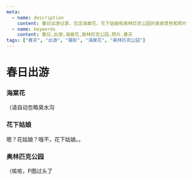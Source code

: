 ```yaml
---
meta:
  - name: description
    content: 春日出游记录，包含海棠花、花下姑娘和奥林匹克公园的美丽景色和照片
  - name: keywords
    content: 春日,出游,海棠花,奥林匹克公园,照片,春天
tags: ["春天", "出游", "摄影", "海棠花", "奥林匹克公园"]
---
```


# 春日出游

### 海棠花

（请自动忽略臭水沟
<ImgPlayer :imgs="[
    'https://z.wiki/images/20220411/11fd0953186043fda7bf577c04f7dd8c.png',
    'https://z.wiki/images/20220411/b66313a265664a38a2426e043dcb2bc3.png',
    'https://z.wiki/images/20220411/233721b11c8a438da4567f2583372eb5.png',
    'https://z.wiki/images/20220411/0f3bec81bb1a4ee68bef186589fc8472.png'
]" />



### 花下姑娘

嗯？花姑娘？哦不，花下姑娘。。
<ImgPlayer :imgs="[
'https://4.z.wiki/images/20220411/607e03f3ea6748409a8d771d431a1dac.png',
'https://z.wiki/images/20220411/d93844443d894dcea6cd32a498a8119a.png',
'https://z.wiki/images/20220411/4980dc03b93445838763eda01b713f0b.png',
'https://z.wiki/images/20220411/5b30c7640473434f839a939fba242282.png',
'https://z.wiki/images/20220411/8e8f808e1ecb48ddbf6727ae6ad596be.png',
'https://4.z.wiki/images/20220411/6b8b9be7595b4cc3ad05bf4ae977b8ae.png',
]" />



### 奥林匹克公园

（咳咳，P图过头了
<ImgPlayer :imgs="[
'https://z.wiki/images/20220411/8339350e2ed944599b1033608d0c112c.png',
'https://z.wiki/images/20220411/a0e676d11d32479db51fbb286727226c.png',
'https://z.wiki/images/20220411/63d01ba7c54342c4b91e0d48ae81ec0a.png',
'https://z.wiki/images/20220411/a5f217fab28b4837a488a12d32f426cb.png',
]" />

